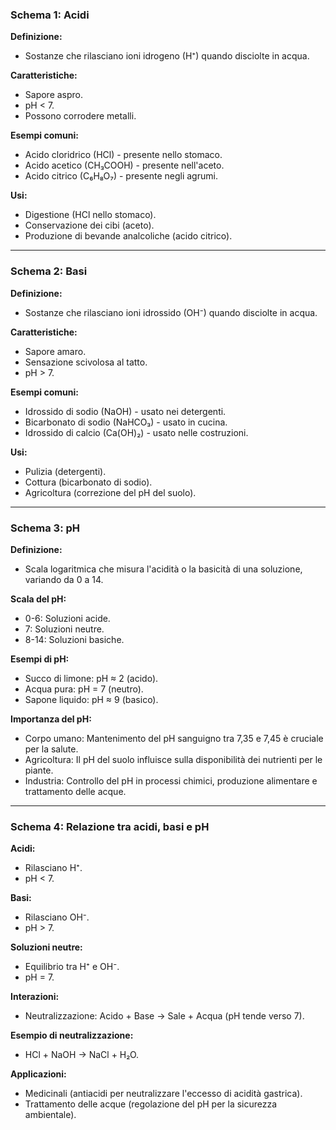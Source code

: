 ### Schema 1: Acidi

**Definizione:**
- Sostanze che rilasciano ioni idrogeno (H⁺) quando disciolte in acqua.

**Caratteristiche:**
- Sapore aspro.
- pH < 7.
- Possono corrodere metalli.

**Esempi comuni:**
- Acido cloridrico (HCl) - presente nello stomaco.
- Acido acetico (CH₃COOH) - presente nell'aceto.
- Acido citrico (C₆H₈O₇) - presente negli agrumi.

**Usi:**
- Digestione (HCl nello stomaco).
- Conservazione dei cibi (aceto).
- Produzione di bevande analcoliche (acido citrico).

---

### Schema 2: Basi

**Definizione:**
- Sostanze che rilasciano ioni idrossido (OH⁻) quando disciolte in acqua.

**Caratteristiche:**
- Sapore amaro.
- Sensazione scivolosa al tatto.
- pH > 7.

**Esempi comuni:**
- Idrossido di sodio (NaOH) - usato nei detergenti.
- Bicarbonato di sodio (NaHCO₃) - usato in cucina.
- Idrossido di calcio (Ca(OH)₂) - usato nelle costruzioni.

**Usi:**
- Pulizia (detergenti).
- Cottura (bicarbonato di sodio).
- Agricoltura (correzione del pH del suolo).

---

### Schema 3: pH

**Definizione:**
- Scala logaritmica che misura l'acidità o la basicità di una soluzione, variando da 0 a 14.

**Scala del pH:**
- 0-6: Soluzioni acide.
- 7: Soluzioni neutre.
- 8-14: Soluzioni basiche.

**Esempi di pH:**
- Succo di limone: pH ≈ 2 (acido).
- Acqua pura: pH = 7 (neutro).
- Sapone liquido: pH ≈ 9 (basico).

**Importanza del pH:**
- Corpo umano: Mantenimento del pH sanguigno tra 7,35 e 7,45 è cruciale per la salute.
- Agricoltura: Il pH del suolo influisce sulla disponibilità dei nutrienti per le piante.
- Industria: Controllo del pH in processi chimici, produzione alimentare e trattamento delle acque.

---

### Schema 4: Relazione tra acidi, basi e pH

**Acidi:**
- Rilasciano H⁺.
- pH < 7.

**Basi:**
- Rilasciano OH⁻.
- pH > 7.

**Soluzioni neutre:**
- Equilibrio tra H⁺ e OH⁻.
- pH = 7.

**Interazioni:**
- Neutralizzazione: Acido + Base → Sale + Acqua (pH tende verso 7).

**Esempio di neutralizzazione:**
- HCl + NaOH → NaCl + H₂O.

**Applicazioni:**
- Medicinali (antiacidi per neutralizzare l'eccesso di acidità gastrica).
- Trattamento delle acque (regolazione del pH per la sicurezza ambientale).